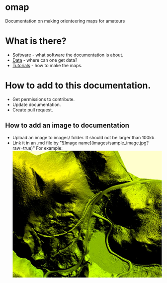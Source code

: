 # omap
Documentation on making orienteering maps for amateurs

# What is there?

* [Software](software.md) - what software the documentation is about.
* [Data](data.md) - where can one get data?
* [Tutorials](howto.md) - how to make the maps.

# How to add to this documentation.

* Get permissions to contribute.
* Update documentation.
* Create pull request.

## How to add an image to documentation

* Upload an image to images/ folder. It should not be larger than 100kb.
* Link it in an .md file by "!\[Image name\]\(images/sample_image.jpg?raw=true\)"
For example:
![sample map](images/sample_image.jpg?raw=true)
